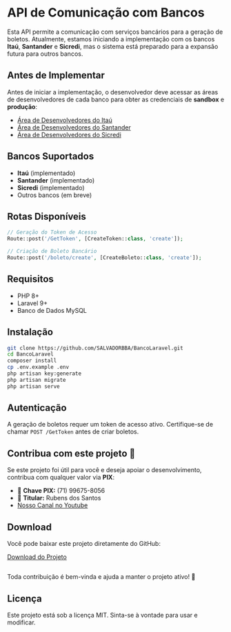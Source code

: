 # API de Comunicação com Bancos

Esta API permite a comunicação com serviços bancários para a geração de boletos. Atualmente, estamos iniciando a implementação com os bancos **Itaú**, **Santander** e **Sicredi**, mas o sistema está preparado para a expansão futura para outros bancos.

## Antes de Implementar

Antes de iniciar a implementação, o desenvolvedor deve acessar as áreas de desenvolvedores de cada banco para obter as credenciais de **sandbox** e **produção**:

- [Área de Desenvolvedores do Itaú](https://developer.itau.com.br/)
- [Área de Desenvolvedores do Santander](https://developer.santander.com.br/)
- [Área de Desenvolvedores do Sicredi](https://www.sicredi.com.br/site/developers/)

## Bancos Suportados

- **Itaú** (implementado)
- **Santander** (implementado)
- **Sicredi** (implementado)
- Outros bancos (em breve)

## Rotas Disponíveis

```php
// Geração do Token de Acesso
Route::post('/GetToken', [CreateToken::class, 'create']);

// Criação de Boleto Bancário
Route::post('/boleto/create', [CreateBoleto::class, 'create']);
```

## Requisitos

- PHP 8+
- Laravel 9+
- Banco de Dados MySQL

## Instalação

```sh
git clone https://github.com/SALVADORBBA/BancoLaravel.git
cd BancoLaravel
composer install
cp .env.example .env
php artisan key:generate
php artisan migrate
php artisan serve
```

## Autenticação

A geração de boletos requer um token de acesso ativo. Certifique-se de chamar `POST /GetToken` antes de criar boletos.

## Contribua com este projeto 💙

Se este projeto foi útil para você e deseja apoiar o desenvolvimento, contribua com qualquer valor via **PIX**:

- 📱 **Chave PIX:** (71) 99675-8056
- 🏦 **Titular:** Rubens dos Santos
- [Nosso Canal no Youtube](https://www.youtube.com/@DEVELOPERAPI-BR)

## Download

Você pode baixar este projeto diretamente do GitHub:

[Download do Projeto](https://github.com/SALVADORBBA/BancoLaravel/archive/refs/heads/main.zip)

##

Toda contribuição é bem-vinda e ajuda a manter o projeto ativo! 🚀

## Licença

Este projeto está sob a licença MIT. Sinta-se à vontade para usar e modificar.
